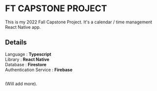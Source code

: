 # FT CAPSTONE PROJECT 
This is my 2022 Fall Capstone Project. It's a calendar / time management React Native app.   

## **Details**   
  Language : **Typescript**     
  Library : **React Native**      
  Database : **Firestore**    
  Authentication Service : **Firebase**     
## 
(Will add more).  
